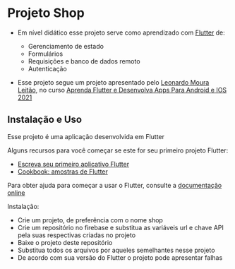# Projeto Shop

* Em nível didático esse projeto serve como aprendizado com [Flutter](https://flutter.dev/) de:
    * Gerenciamento de estado
    * Formulários
    * Requisições e banco de dados remoto
    * Autenticação

* Esse projeto segue um projeto apresentado pelo [Leonardo Moura Leitão](https://www.udemy.com/user/leonardomouraleitao/), no curso [Aprenda Flutter e Desenvolva Apps Para Android e IOS 2021](https://www.udemy.com/course/curso-flutter/)


## Instalação e Uso

Esse projeto é uma aplicação desenvolvida em Flutter

Alguns recursos para você começar se este for seu primeiro projeto Flutter:

* [Escreva seu primeiro aplicativo Flutter](https://flutter.dev/docs/get-started/codelab)
* [Cookbook: amostras de Flutter](https://flutter.dev/docs/cookbook)

Para obter ajuda para começar a usar o Flutter, consulte a [documentação online](https://flutter.dev/docs)


Instalação:

* Crie um projeto, de preferência com o nome shop
* Crie um repositório no firebase e substitua as variáveis url e chave API pela suas respectivas criadas no projeto
* Baixe o projeto deste repositório
* Substitua todos os arquivos por aqueles semelhantes nesse projeto
* De acordo com sua versão do Flutter o projeto pode apresentar falhas
